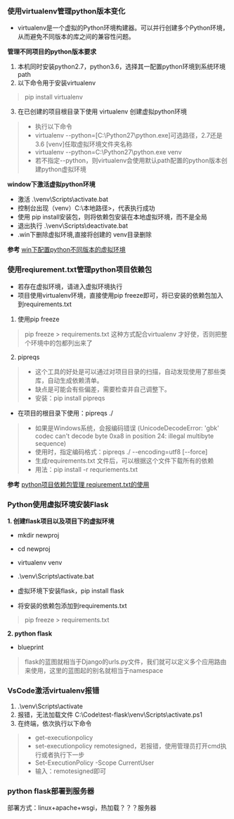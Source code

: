 ### 使用virtualenv管理python版本变化

+ virtualenv是一个虚拟的Python环境构建器。可以并行创建多个Python环境，从而避免不同版本的库之间的兼容性问题。

**管理不同项目的python版本要求**
1. 本机同时安装python2.7，python3.6，选择其一配置python环境到系统环境path
2. 以下命令用于安装virtualenv
> pip install virtualenv
3. 在已创建的项目根目录下使用 virtualenv 创建虚拟python环境
> + 执行以下命令 
> + virtualenv --python=[C:\Python27\python.exe]可选路径，2.7还是3.6 [venv]任取虚拟环境文件夹名称
> + virtualenv --python=C:\Python27\python.exe venv
> + 若不指定--python，则virtualenv会使用默认path配置的python版本创建python虚拟环境

**window下激活虚拟python环境**
+ 激活 .\venv\Scripts\activate.bat
+ 控制台出现（venv）C:\本地路径>，代表执行成功
+ 使用 pip install安装包，则将依赖包安装在本地虚拟环境，而不是全局
+ 退出执行 .\venv\Scripts\deactivate.bat
+ .win下删除虚拟环境,直接将创建的 venv目录删除

**参考**
[win下配置python不同版本的虚拟环境](https://blog.csdn.net/come_dream/article/details/80686548)


### 使用reqiurement.txt管理python项目依赖包
+ 若存在虚拟环境，请进入虚拟环境执行
+ 项目使用virtualenv环境，直接使用pip freeze即可，将已安装的依赖包加入到requirements.txt
1. 使用pip freeze
> pip freeze > requirements.txt
> 这种方式配合virtualenv 才好使，否则把整个环境中的包都列出来了

2. pipreqs
> + 这个工具的好处是可以通过对项目目录的扫描，自动发现使用了那些类库，自动生成依赖清单。
> + 缺点是可能会有些偏差，需要检查并自己调整下。
> + 安装：pip install pipreqs
+ 在项目的根目录下使用：pipreqs ./   
> + 如果是Windows系统，会报编码错误 (UnicodeDecodeError: 'gbk' codec can't decode byte 0xa8 in position 24: illegal multibyte sequence)  
> + 使用时，指定编码格式：pipreqs ./ --encoding=utf8 [--force]
> + 生成requirements.txt 文件后，可以根据这个文件下载所有的依赖
> + 用法：pip install -r requriements.txt

**参考**
[python项目依赖包管理 reqiurement.txt的使用](https://www.cnblogs.com/zhaopanpan/p/9383350.html)


### Python使用虚拟环境安装Flask

**1. 创建flask项目以及项目下的虚拟环境**
+ mkdir newproj
+ cd newproj
+ virtualenv venv
+ .\venv\Scripts\activate.bat
+ 虚拟环境下安装flask，pip install flask

+ 将安装的依赖包添加到requirements.txt
> pip freeze > requirements.txt

**2. python flask**
+ blueprint
> flask的蓝图就相当于Django的urls.py文件，我们就可以定义多个应用路由来使用，这里的蓝图起的别名就相当于namespace



### VsCode激活virtualenv报错
1. .\venv\Scripts\activate
2. 报错，无法加载文件 C:\Code\test-flask\venv\Scripts\activate.ps1
3. 在终端，依次执行以下命令
> + get-executionpolicy
> + set-executionpolicy remotesigned，若报错，使用管理员打开cmd执行或者执行下一步
> + Set-ExecutionPolicy -Scope CurrentUser
> + 输入：remotesigned即可

### python flask部署到服务器
部署方式：linux+apache+wsgi，热加载？？？服务器